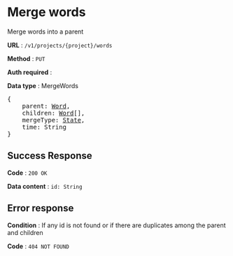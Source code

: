 # Merge words

Merge words into a parent

**URL** : `/v1/projects/{project}/words`

**Method** : `PUT`

**Auth required** :

**Data type** : MergeWords

<pre>
{
    parent: <a href=word.md>Word</a>,
    children: <a href=word.md>Word</a>[],
    mergeType: <a href=state.md>State</a>,
    time: String
}
</pre>

## Success Response

**Code** : `200 OK`

**Data content** : `id: String`

## Error response

**Condition** : If any id is not found or if there are duplicates among the parent and children

**Code** : `404 NOT FOUND`

